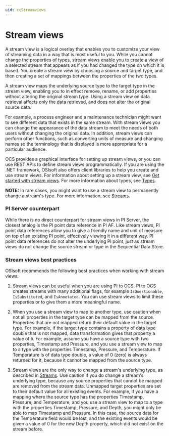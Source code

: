 ```yaml
---
uid: ccStreamviews
---
```


# Stream views

A stream view is a logical overlay that enables you to customize your view of streaming data in a way that is most useful to you. While you cannot change the properties of types, stream views enable you to create a view of a selected stream that appears as if you had changed the type on which it is based. You create a stream view by choosing a source and target type, and then creating a set of mappings between the properties of the two types.

A stream view maps the underlying source type to the target type in the stream view, enabling you to in effect remove, rename, or add properties without altering the original stream type. 
Using a stream view on data retrieval affects only the data retrieved, and does not alter the original source data. 

For example, a process engineer and a maintenance technician might want to see different data that exists in the same stream. With stream views you can change the appearance of the data stream to meet the needs of both users without changing the original data. In addition, stream views can perform other functions, such as converting units of measure and changing names so the terminology that is displayed is more appropriate for a particular audience.

OCS provides a graphical interface for setting up stream views, or you can use REST APIs to define stream views programmatically. If you are using the .NET framework, OSIsoft also offers client libraries to help you create and use stream views.
For information about setting up a stream view, see [Get started with stream views](xref:gsStreamviews).
For more information about types, see [Types](xref:sdsTypes).

**NOTE:** In rare cases, you might want to use a stream view to permanently change a stream's type. For more information, see [Streams](xref:sdsStreams#update-stream-type).

### <a name="streamviews-pi-server"></a>PI Server counterpart

While there is no direct counterpart for stream views in PI Server, the closest analog is the PI point data reference in PI AF. Like stream views, PI point data references allow you to give a friendly name and unit of measure on top of an existing PI point, effectively viewing it in a different way. PI point data references do not alter the underlying PI point, just as stream views do not change the source stream or type in the Sequential Data Store.

### <a name="streamviews-bestpractices"></a>Stream views best practices

OSIsoft recommends the following best practices when working with stream views:

1. Stream views can be useful when you are using PI to OCS. PI to OCS creates streams with many additional flags, for example `IsQuestionable`, `IsSubstituted`, and `IsAnnotated`. 
You can use stream views to limit these properties or to give them a more meaningful name.

1. When you use a stream view to map to another type, use caution when not all properties in the target type can be mapped from the source. Properties that are not mapped return their default value in the target type. For example, if the target type contains a property of data type double that is not mapped, data transformation gives that property a value of `0`.
For example, assume you have a source type with two properties, Timestamp and Pressure, and you use a stream view to map to a type with the properties Timestamp, Pressure, and Temperature. If Temperature is of data type double, a value of 0 (zero) is always returned for it, because it cannot be mapped from the source type. 

1. Stream views are the only way to change a stream's underlying type, as described in [Streams](xref:sdsStreams#update-stream-type). Use caution if you do change a stream's underlying type, because any source properties that cannot be mapped are removed from the stream data. Unmapped target properties are set to their default value for all existing events. For example, if you have a mapping where the source type has the properties Timestamp, Pressure, and Temperature, and you use a stream view to map to a type with the properties Timestamp, Pressure, and Depth, you might only be able to map Timestamp and Pressure. In this case, the source data for the Temperature field would be lost, and the existing events would be given a value of 0 for the new Depth property, which did not exist on the stream before.

